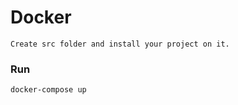 # Docker
```
Create src folder and install your project on it.
```
### Run
```
docker-compose up
```

